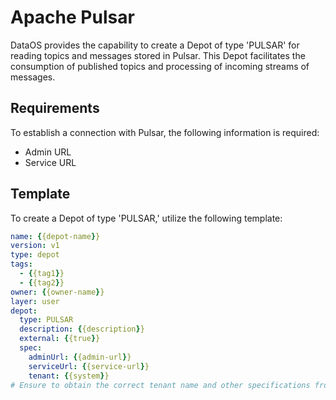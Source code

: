 # Apache Pulsar

DataOS provides the capability to create a Depot of type 'PULSAR' for reading topics and messages stored in Pulsar. This Depot facilitates the consumption of published topics and processing of incoming streams of messages.

## Requirements

To establish a connection with Pulsar, the following information is required:

- Admin URL
- Service URL

## Template

To create a Depot of type 'PULSAR,' utilize the following template:

```yaml
name: {{depot-name}}
version: v1
type: depot
tags:
  - {{tag1}}
  - {{tag2}}
owner: {{owner-name}}
layer: user
depot:
  type: PULSAR       
  description: {{description}}
  external: {{true}}
  spec:              
    adminUrl: {{admin-url}}
    serviceUrl: {{service-url}}
    tenant: {{system}}
# Ensure to obtain the correct tenant name and other specifications from your organization.
```